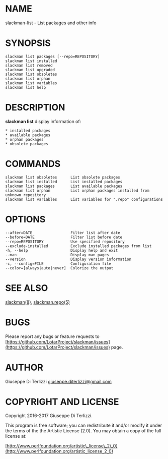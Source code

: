 # NAME

slackman-list - List packages and other info

# SYNOPSIS

    slackman list packages [--repo=REPOSITORY]
    slackman list installed
    slackman list removed
    slackman list upgraded
    slackman list obsoletes
    slackman list orphan
    slackman list variables
    slackman list help

# DESCRIPTION

**slackman list** display information of:

    * installed packages
    * available packages
    * orphan packages
    * obsolete packages

# COMMANDS

    slackman list obsoletes      List obsolete packages
    slackman list installed      List installed packages
    slackman list packages       List available packages
    slackman list orphan         List orphan packages installed from unknown repository
    slackman list variables      List variables for ".repo" configurations

# OPTIONS

    --after=DATE                 Filter list after date
    --before=DATE                Filter list before date
    --repo=REPOSITORY            Use specified repository
    --exclude-installed          Exclude installed packages from list
    -h, --help                   Display help and exit
    --man                        Display man pages
    --version                    Display version information
    -c, --config=FILE            Configuration file
    --color=[always|auto|never]  Colorize the output

# SEE ALSO

[slackman(8)](../8/slackman.md), [slackman.repo(5)](../5/slackman.repo.md)

# BUGS

Please report any bugs or feature requests to 
[https://github.com/LotarProject/slackman/issues](https://github.com/LotarProject/slackman/issues) page.

# AUTHOR

Giuseppe Di Terlizzi <giuseppe.diterlizzi@gmail.com>

# COPYRIGHT AND LICENSE

Copyright 2016-2017 Giuseppe Di Terlizzi.

This program is free software; you can redistribute it and/or modify it
under the terms of the the Artistic License (2.0). You may obtain a
copy of the full license at:

[http://www.perlfoundation.org/artistic\_license\_2\_0](http://www.perlfoundation.org/artistic_license_2_0)
